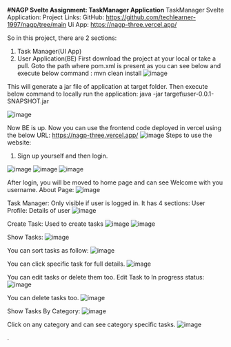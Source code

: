 **#NAGP Svelte Assignment: TaskManager Application**
TaskManager Svelte Application:
Project Links:
GitHub: https://github.com/techlearner-1997/nagp/tree/main
Ui App: https://nagp-three.vercel.app/

So in this project, there are 2 sections:
1.	Task Manager(UI App)
2.	User Application(BE)
First download the project at your local or take a pull.
Goto the path where pom.xml is present as you can see below and execute below command :
mvn clean install
 ![image](https://github.com/techlearner-1997/nagp/assets/73772979/8a910a31-ebe1-46e2-82dd-0265087e5d75)

This will generate a jar file of application at target folder.
Then execute below command to locally run the application:
java -jar target\user-0.0.1-SNAPSHOT.jar

 ![image](https://github.com/techlearner-1997/nagp/assets/73772979/072f1617-c775-4ad7-a04e-0466979d8d1b)

 

Now BE is up.
Now you can use the frontend code deployed in vercel using the below URL:
https://nagp-three.vercel.app/
 ![image](https://github.com/techlearner-1997/nagp/assets/73772979/17888c6b-3e98-48ca-906a-c79c6c0be882)
Steps to use the website:
1.	Sign up yourself and then login.

 ![image](https://github.com/techlearner-1997/nagp/assets/73772979/da3a026a-810a-4d29-905c-b294e57ad741)
![image](https://github.com/techlearner-1997/nagp/assets/73772979/2b8ee60c-c6fc-4506-8f94-db321344462a)
![image](https://github.com/techlearner-1997/nagp/assets/73772979/57e57105-51d1-4928-b978-62a93883a5a8)

After login, you will be moved to home page and can see Welcome with you username.
About Page:
 ![image](https://github.com/techlearner-1997/nagp/assets/73772979/fb36e070-cc86-4d45-90e4-7b934729c1d0)

Task Manager: Only visible if user is logged in.
It has 4 sections:
User Profile: Details of user
 ![image](https://github.com/techlearner-1997/nagp/assets/73772979/ee23c96f-5f05-433b-b092-fd4d02e1c1ae)

Create Task: Used to create tasks
 ![image](https://github.com/techlearner-1997/nagp/assets/73772979/ca5b68e4-09ab-40e3-8b85-081cdfe593a1)
![image](https://github.com/techlearner-1997/nagp/assets/73772979/d7e5cfea-f5a1-49bd-9eec-619894ed5cbc)
 
Show Tasks: 
![image](https://github.com/techlearner-1997/nagp/assets/73772979/c1067aba-591c-4106-aa89-68d1e6f6e243)
 
You can sort tasks as follow: 
![image](https://github.com/techlearner-1997/nagp/assets/73772979/fefe9e64-9099-477e-b58c-7569e9a1890d)
 
You can click specific task for full details.
 ![image](https://github.com/techlearner-1997/nagp/assets/73772979/70b852be-9d96-4380-ba7d-3f0e6c0e2072)

You can edit tasks or delete them too.
Edit Task to In progress status:
 ![image](https://github.com/techlearner-1997/nagp/assets/73772979/730d43f6-c1bd-489c-acdb-1021817f9b0c)
 
You can delete tasks too.
 ![image](https://github.com/techlearner-1997/nagp/assets/73772979/b6038f9e-0c00-4e20-b7c9-2693517f467e)

Show Tasks By Category:
 ![image](https://github.com/techlearner-1997/nagp/assets/73772979/e5b95cc9-8189-433a-beaa-73648c763cf5)

Click on any category and can see category specific tasks.
 ![image](https://github.com/techlearner-1997/nagp/assets/73772979/f7b29cfa-b3e9-467e-9a9a-638c7269bed0)

.
